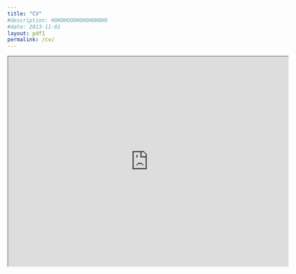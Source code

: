 ```yaml
---
title: "CV"
#description: HOHOHOOOHOHOHOHOHO
#date: 2013-11-01
layout: pdf1
permalink: /cv/
---
```

<iframe src="https://drive.google.com/file/d/187pRBZWSCQry1AxB9E4DExWZLnvAtbxx/preview" width="640" height="480"></iframe>